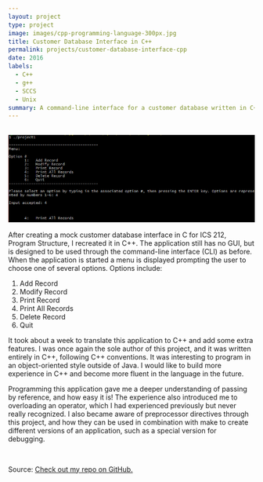 ```yaml
---
layout: project
type: project
image: images/cpp-programming-language-300px.jpg
title: Customer Database Interface in C++
permalink: projects/customer-database-interface-cpp
date: 2016
labels:
  - C++
  - g++
  - SCCS
  - Unix
summary: A command-line interface for a customer database written in C++ for ICS 212, Program Structure.
---
```


<br>

<img class="ui medium right floated rounded image" src="../images/customer-db-interface-c.png">

<br>

After creating a mock customer database interface in C for ICS 212, Program Structure, I recreated it in C++. The application still has no GUI, but is designed to be used through the command-line interface (CLI) as before. When the application is started a menu is displayed prompting the user to choose one of several options. Options include:

1. Add Record
2. Modify Record
3. Print Record
4. Print All Records
5. Delete Record
6. Quit

It took about a week to translate this application to C++ and add some extra features. I was once again the sole author of this project, and it was written entirely in C++, following C++ conventions. It was interesting to program in an object-oriented style outside of Java. I would like to build more experience in C++ and become more fluent in the language in the future.

Programming this application gave me a deeper understanding of passing by reference, and how easy it is! The experience also introduced me to overloading an operator, which I had experienced previously but never really recognized. I also became aware of preprocessor directives through this project, and how they can be used in combination with make to create different versions of an application, such as a special version for debugging.

<br>
 
Source: <a href="https://github.com/wyattbartlett/customer-database-interface-cpp"><i class="large github icon"></i>Check out my repo on GitHub.</a>

<br>
